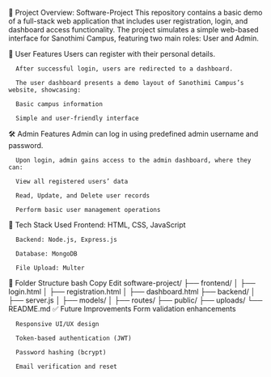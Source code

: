 📘 Project Overview: Software-Project
This repository contains a basic demo of a full-stack web application that includes user registration, login, and dashboard access functionality. The project simulates a simple web-based interface for Sanothimi Campus, featuring two main roles: User and Admin.

🔐 User Features
      Users can register with their personal details.
      
      After successful login, users are redirected to a dashboard.
      
      The user dashboard presents a demo layout of Sanothimi Campus’s website, showcasing:
      
      Basic campus information
      
      Simple and user-friendly interface

🛠 Admin Features
      Admin can log in using predefined admin username and password.
      
      Upon login, admin gains access to the admin dashboard, where they can:
      
      View all registered users’ data
      
      Read, Update, and Delete user records
      
      Perform basic user management operations

🧩 Tech Stack Used
      Frontend: HTML, CSS, JavaScript
      
      Backend: Node.js, Express.js
      
      Database: MongoDB
      
      File Upload: Multer 

📂 Folder Structure
      bash
      Copy
      Edit
      software-project/
      ├── frontend/
      │   ├── login.html
      │   ├── registration.html
      │   ├── dashboard.html
      ├── backend/
      │   ├── server.js
      │   ├── models/
      │   ├── routes/
      ├── public/
      ├── uploads/
      └── README.md
✅ Future Improvements
      Form validation enhancements
      
      Responsive UI/UX design
      
      Token-based authentication (JWT)
      
      Password hashing (bcrypt)
      
      Email verification and reset

